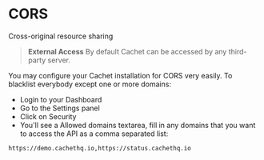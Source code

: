 # CORS

Cross-original resource sharing

> **External Access**
> By default Cachet can be accessed by any third-party server.

You may configure your Cachet installation for CORS very easily. To blacklist everybody except one or more domains:

- Login to your Dashboard
- Go to the Settings panel
- Click on Security
- You'll see a Allowed domains textarea, fill in any domains that you
  want to access the API as a comma separated list:

```
https://demo.cachethq.io,https://status.cachethq.io
```
